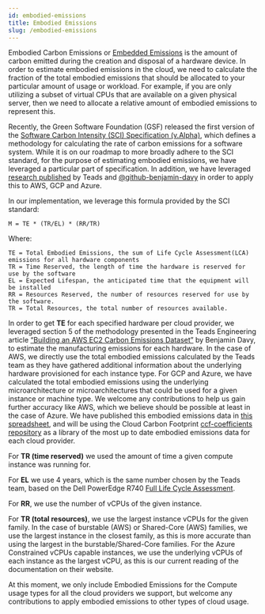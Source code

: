 ```yaml
---
id: embodied-emissions
title: Embodied Emissions
slug: /embodied-emissions
---
```


Embodied Carbon Emissions or [Embedded Emissions](https://en.wikipedia.org/wiki/Embedded_emissions) is the amount of carbon emitted during the creation and disposal of a hardware device. In order to estimate embodied emissions in the cloud, we need to calculate the fraction of the total embodied emissions that should be allocated to your particular amount of usage or workload. For example, if you are only utilizing a subset of virtual CPUs that are available on a given physical server, then we need to allocate a relative amount of embodied emissions to represent this.

Recently, the Green Software Foundation (GSF) released the first version of the [Software Carbon Intensity (SCI) Specification (v.Alpha)](https://github.com/Green-Software-Foundation/software_carbon_intensity), which defines a methodology for calculating the rate of carbon emissions for a software system. While it is on our roadmap to more broadly adhere to the SCI standard, for the purpose of estimating embodied emissions, we have leveraged a particular part of specification. In addition, we have leveraged [research published](https://medium.com/teads-engineering/building-an-aws-ec2-carbon-emissions-dataset-3f0fd76c98ac) by Teads and [@github-benjamin-davy](https://github.com/github-benjamin-davy) in order to apply this to AWS, GCP and Azure.

In our implementation, we leverage this formula provided by the SCI standard:

`M = TE * (TR/EL) * (RR/TR)`

Where:

`TE = Total Embodied Emissions, the sum of Life Cycle Assessment(LCA) emissions for all hardware components`
<br />
`TR = Time Reserved, the length of time the hardware is reserved for use by the software`
<br />
`EL = Expected Lifespan, the anticipated time that the equipment will be installed`
<br />
`RR = Resources Reserved, the number of resources reserved for use by the software.`
<br />
`TR = Total Resources, the total number of resources available.`

In order to get **TE** for each specified hardware per cloud provider, we leveraged section 5 of the methodology presented in the Teads Engineering article [“Building an AWS EC2 Carbon Emissions Dataset”](https://medium.com/teads-engineering/building-an-aws-ec2-carbon-emissions-dataset-3f0fd76c98ac) by Benjamin Davy, to estimate the manufacturing emissions for each hardware. In the case of AWS, we directly use the total embodied emissions calculated by the Teads team as they have gathered additional information about the underlying hardware provisioned for each instance type. For GCP and Azure, we have calculated the total embodied emissions using the underlying microarchitecture or microarchitectures that could be used for a given instance or machine type. We welcome any contributions to help us gain further accuracy like AWS, which we believe should be possible at least in the case of Azure. We have published this embodied emissions data in [this spreadsheet](https://docs.google.com/spreadsheets/d/1k-6JtneEu4E9pXQ9QMCXAfyntNJl8MnV2YzO4aKHh-0/edit?usp=sharing), and will be using the Cloud Carbon Footprint [ccf-coefficients repository](https://github.com/cloud-carbon-footprint/cloud-carbon-coefficients) as a library of the most up to date embodied emissions data for each cloud provider.

For **TR (time reserved)** we used the amount of time a given compute instance was running for.

For **EL** we use 4 years, which is the same number chosen by the Teads team, based on the Dell PowerEdge R740 [Full Life Cycle Assessment](https://www.delltechnologies.com/asset/en-us/products/servers/technical-support/Full_LCA_Dell_R740.pdf).

For **RR**, we use the number of vCPUs of the given instance.

For **TR (total resources)**, we use the largest instance vCPUs for the given family. In the case of burstable (AWS) or Shared-Core (AWS) families, we use the largest instance in the closest family, as this is more accurate than using the largest in the burstable/Shared-Core families. For the Azure Constrained vCPUs capable instances, we use the underlying vCPUs of each instance as the largest vCPU, as this is our current reading of the documentation on their website.

At this moment, we only include Embodied Emissions for the Compute usage types for all the cloud providers we support, but welcome any contributions to apply embodied emissions to other types of cloud usage.
 
